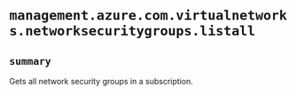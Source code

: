 # `management.azure.com.virtualnetworks.networksecuritygroups.listall`

## `summary`
Gets all network security groups in a subscription.


